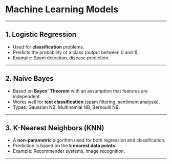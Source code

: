 # Machine Learning Models  

---

## 1. Logistic Regression  
- Used for **classification** problems.  
- Predicts the probability of a class (output between 0 and 1).  
- Example: Spam detection, disease prediction.  

---

## 2. Naive Bayes  
- Based on **Bayes' Theorem** with an assumption that features are independent.  
- Works well for **text classification** (spam filtering, sentiment analysis).  
- Types: Gaussian NB, Multinomial NB, Bernoulli NB.  

---

## 3. K-Nearest Neighbors (KNN)  
- A **non-parametric** algorithm used for both regression and classification.  
- Prediction is based on the **k nearest data points**.  
- Example: Recommender systems, image recognition.  

---

